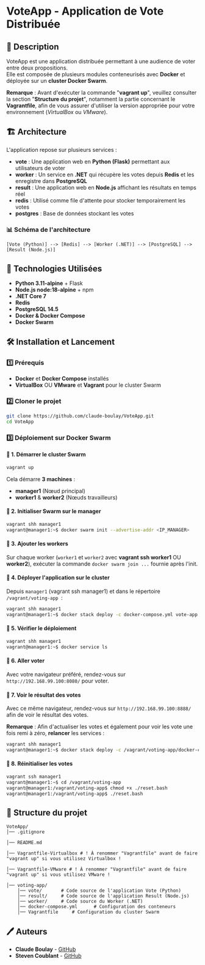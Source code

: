 # **VoteApp - Application de Vote Distribuée**  

## 📌 **Description**  
VoteApp est une application distribuée permettant à une audience de voter entre deux propositions.  
Elle est composée de plusieurs modules conteneurisés avec **Docker** et déployée sur un **cluster Docker Swarm**.

**Remarque** : Avant d'exécuter la commande "**vagrant up**", veuillez consulter la section "**Structure du projet**", notamment la partie concernant le **Vagrantfile**, afin de vous assurer d'utiliser la version appropriée pour votre environnement (*VirtualBox* ou *VMware*).

## 🏗 **Architecture**  

L'application repose sur plusieurs services :  
- **vote** : Une application web en **Python (Flask)** permettant aux utilisateurs de voter  
- **worker** : Un service en **.NET** qui récupère les votes depuis **Redis** et les enregistre dans **PostgreSQL**  
- **result** : Une application web en **Node.js** affichant les résultats en temps réel  
- **redis** : Utilisé comme file d'attente pour stocker temporairement les votes  
- **postgres** : Base de données stockant les votes  

### 📊 **Schéma de l'architecture**  
```
[Vote (Python)] --> [Redis] --> [Worker (.NET)] --> [PostgreSQL] --> [Result (Node.js)]
```

## 🚀 **Technologies Utilisées**  
- **Python 3.11-alpine** + Flask  
- **Node.js node:18-alpine** + npm  
- **.NET Core 7**  
- **Redis**  
- **PostgreSQL 14.5**  
- **Docker & Docker Compose**  
- **Docker Swarm**  

## 🛠 **Installation et Lancement**  

### 1️⃣ **Prérequis**  
- **Docker** et **Docker Compose** installés  
- **VirtualBox** OU **VMware** et **Vagrant** pour le cluster Swarm  

### 2️⃣ **Cloner le projet**  
```sh
git clone https://github.com/claude-boulay/VoteApp.git
cd VoteApp
``` 

### 3️⃣ **Déploiement sur Docker Swarm**  

#### 🔹 **1. Démarrer le cluster Swarm**  
```sh
vagrant up
```
Cela démarre **3 machines** :  
- **manager1** (Nœud principal)  
- **worker1** & **worker2** (Nœuds travailleurs)  

#### 🔹 **2. Initialiser Swarm sur le manager**  
```sh
vagrant shh manager1
vagrant@manager1:~$ docker swarm init --advertise-addr <IP_MANAGER>
```

#### 🔹 **3. Ajouter les workers**  
Sur chaque worker (`worker1` et `worker2` avec **vagrant ssh worker1** OU **worker2**), exécuter la commande `docker swarm join ...` fournie après l'init.

#### 🔹 **4. Déployer l'application sur le cluster**  
Depuis `manager1` (vagrant ssh manager1) et dans le répertoire  `/vagrant/voting-app `:  
```sh
vagrant shh manager1
vagrant@manager1:~$ docker stack deploy -c docker-compose.yml vote-app
```

#### 🔹 **5. Vérifier le déploiement**  
```sh
vagrant shh manager1
vagrant@manager1:~$ docker service ls
```

#### 🔹 **6. Aller voter**  
Avec votre navigateur préféré, rendez-vous sur `http://192.168.99.100:8080/` pour voter. 

#### 🔹 **7. Voir le résultat des votes**  
Avec ce même navigateur, rendez-vous sur `http://192.168.99.100:8888/` afin de voir le résultat des votes.

**Remarque** : Afin d'actualiser les votes et également pour voir les vote une fois remi à zéro, **relancer** les services :  
```sh
vagrant shh manager1 
vagrant@manager1:~$ docker stack deploy -c /vagrant/voting-app/docker-compose.yml vote-app
```

#### 🔹 **8. Réinitialiser les votes**  
```sh
vagrant ssh manager1
vagrant@manager1:~$ cd /vagrant/voting-app
vagrant@manager1:/vagrant/voting-app$ chmod +x ./reset.bash
vagrant@manager1:/vagrant/voting-app$ ./reset.bash
```

## 📜 **Structure du projet**  
```
VoteApp/ 
│── .gitignore

│── README.md

│── Vagrantfile-Virtualbox # ! À renommer "Vagrantfile" avant de faire "vagrant up" si vous utilisez Virtualbox !

│── Vagrantfile-VMware # ! À renommer "Vagrantfile" avant de faire "vagrant up" si vous utilisez VMware !

│── voting-app/ 
    │── vote/       # Code source de l'application Vote (Python)
    │── result/     # Code source de l'application Result (Node.js)
    │── worker/     # Code source du Worker (.NET)
    │── docker-compose.yml      # Configuration des conteneurs
    │── Vagrantfile     # Configuration du cluster Swarm
```

## 🖊 **Auteurs**  
- **Claude Boulay** - [GitHub](https://github.com/claude-boulay)  
- **Steven Coublant** - [GitHub](https://github.com/StevenCsth)  

